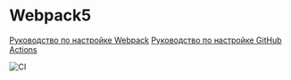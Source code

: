 # Webpack5

[Руководство по настройке Webpack](https://webpack.js.org/guides/)
[Руководство по настройке GitHub Actions](https://docs.github.com/en/actions/quickstart)

![CI](https://github.com/JulieSoboleva/ContinuousDeployment/actions/workflows/web.yml/badge.svg)

